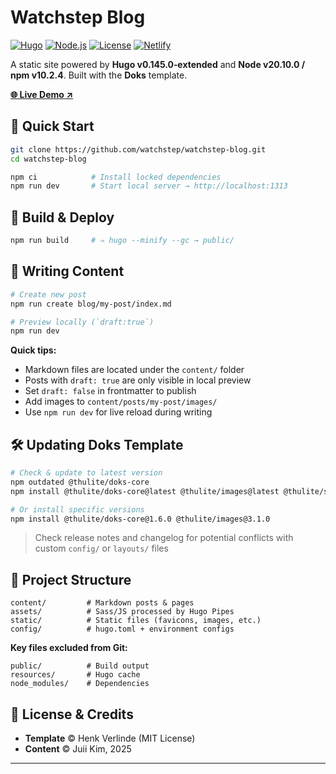 # Watchstep Blog

[![Hugo](https://img.shields.io/badge/Hugo-Doks-blue?style=for-the-badge&logo=hugo)](https://gohugo.io/)
[![Node.js](https://img.shields.io/badge/Node.js-20.10.0-green?style=for-the-badge&logo=node.js)](https://nodejs.org/)
[![License](https://img.shields.io/badge/License-MIT-yellow?style=for-the-badge)](LICENSE)
[![Netlify](https://img.shields.io/badge/Netlify-Deployed-00C7B7?style=for-the-badge&logo=netlify)](https://blog.watchstep.me)

A static site powered by **Hugo v0.145.0‑extended** and **Node v20.10.0 / npm v10.2.4**.
Built with the **Doks** template.

**[🌐 Live Demo ↗](https://blog.watchstep.me)**

## 🚀 Quick Start

```bash
git clone https://github.com/watchstep/watchstep-blog.git
cd watchstep-blog

npm ci            # Install locked dependencies
npm run dev       # Start local server → http://localhost:1313
```

## 🔨 Build & Deploy

```bash
npm run build     # ⇒ hugo --minify --gc → public/
```

## 📄 Writing Content

```bash
# Create new post
npm run create blog/my-post/index.md

# Preview locally (`draft:true`)
npm run dev
```

**Quick tips:**
- Markdown files are located under the `content/` folder
- Posts with `draft: true` are only visible in local preview
- Set `draft: false` in frontmatter to publish
- Add images to `content/posts/my-post/images/`
- Use `npm run dev` for live reload during writing

## 🛠️ Updating Doks Template

```bash
# Check & update to latest version
npm outdated @thulite/doks-core
npm install @thulite/doks-core@latest @thulite/images@latest @thulite/seo@latest

# Or install specific versions
npm install @thulite/doks-core@1.6.0 @thulite/images@3.1.0
```

> Check release notes and changelog for potential conflicts with custom `config/` or `layouts/` files

## 📂 Project Structure

```
content/         # Markdown posts & pages
assets/          # Sass/JS processed by Hugo Pipes
static/          # Static files (favicons, images, etc.)
config/          # hugo.toml + environment configs
```

**Key files excluded from Git:**
```
public/          # Build output
resources/       # Hugo cache
node_modules/    # Dependencies
```

## 📝 License & Credits

- **Template** © Henk Verlinde (MIT License)
- **Content** © Juii Kim, 2025

---
